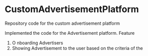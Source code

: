 # CustomAdvertisementPlatform
Repository code for the custom advertisement platform 

Implemented the code for the Advertisement platform.
Feature
1. O nboarding Advertisers
2. Showing Advertisement to the user based on the criteria of the
